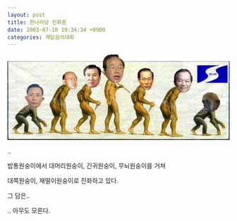 ```yaml
---
layout: post
title: 한나라당 진화론
date: 2003-07-10 19:34:34 +0900
categories: 깨달음의대화
---
```

<img src="./files/attach/images/198/294/001/1057833274.jpg" border="0" alt="" />  
  
..
  
밥통원숭이에서 대머리원숭이, 긴귀원숭이, 무뇌원숭이를 거쳐
  
대쪽원숭이, 재떨이원숭이로 진화하고 있다.
  
그 담은..
  

  
.. 아무도 모른다.
